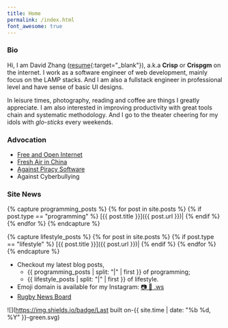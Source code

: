 ```yaml
---
title: Home
permalink: /index.html
font_awesome: true
---
```

### Bio

Hi, I am David Zhang ([resume](https://crispgm.com/resume/){:target="_blank"}), a.k.a __Crisp__ or __Crispgm__ on the internet. I work as a software engineer of web development, mainly focus on the LAMP stacks. And I am also a fullstack engineer in professional level and have sense of basic UI designs.

In leisure times, photography, reading and coffee are things I greatly appreciate. I am also interested in improving productivity with great tools chain and systematic methodology. And I go to the theater cheering for my idols with _glo-sticks_ every weekends.

### Advocation

* [Free and Open Internet](https://www.google.com/intl/en/takeaction/)
* [Fresh Air in China](/page/environment-pollution-in-a-photographer-view.html)
* [Against Piracy Software](/page/piracy-software-or-app.html)
* Against Cyberbullying

### Site News

{% capture programming_posts %}
  {% for post in site.posts %}
    {% if post.type == "programming" %}
      [{{ post.title }}]({{ post.url }})|
    {% endif %}
  {% endfor %}
{% endcapture %}

{% capture lifestyle_posts %}
  {% for post in site.posts %}
    {% if post.type == "lifestyle" %}
      [{{ post.title }}]({{ post.url }})|
    {% endif %}
  {% endfor %}
{% endcapture %}

* Checkout my latest blog posts, 
    * {{ programming_posts | split: "|" | first }} of programming;
    * {{ lifestyle_posts | split: "|" | first }} of lifestyle.
* Emoji domain is available for my Instagram: [📷 🌌 .ws](http://📷🌌.ws )
* [Rugby News Board](http://rugbynews.space/)

![](https://img.shields.io/badge/Last built on-{{ site.time | date: "%b %d, %Y" }}-green.svg)

